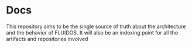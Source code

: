 # Docs
This repository aims to be the single source of truth about the architecture and the behavior of FLUIDOS. It will also be an indexing point for all the artifacts and repositories involved
